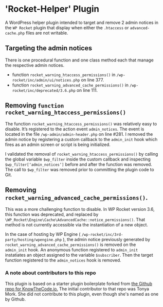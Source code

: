 # 'Rocket-Helper' Plugin

A WordPress helper plugin intended to target and remove 2 admin notices in the `WP Rocket` plugin that display when either the `.htaccess` or `advanced-cache.php` files are not writable.

## Targeting the admin notices

There is one procedural function and one class method each that manage the respective admin notices.

- function `rocket_warning_htaccess_permissions()` in `/wp-rocket/inc/admin/ui/notices.php` on line 377.
- function `rocket_warning_advanced_cache_permissions()` in `/wp-rocket/inc/deprecated/3.6.php` on line 111.

## Removing `function rocket_warning_htaccess_permissions()`

The function `rocket_warning_htaccess_permissions()` was relatively easy to disable. It’s registered to the action event `admin_notices`. The event is located in the file `/wp-admin/admin-header.php` on line #281. I removed the admin notice by registering a custom callback to the `admin_init` hook which fires as an admin screen or script is being initialized.

I validated the removal of `rocket_warning_htaccess_permissions()` by calling the global variable `$wp_filter` inside the custom callback and inspecting `$wp_filter[‘admin_notices’]` before and after the function was removed. The call to `$wp_filter` was removed prior to committing the plugin code to Git.

## Removing `rocket_warning_advanced_cache_permissions()`.

This was a more challenging function to disable. In WP Rocket version 3.6, this function was deprecated, and replaced by `\WP_Rocket\Engine\Cache\AdvancedCache::notice_permissions()`.  That method is not currently accessible via the instantiation of a new object.

In the case of hosting by WP Engine ( `/wp-rocket/inc/3rd-party/hosting/wpengine.php` ), the admin notice previously generated by `rocket_warning_advanced_cache_permissions()` is removed on the `admin_init` hook. An anonymous function registered to `admin_init` instatiates an object assigned to the variable `$subscriber`. Then the target function registered to the `admin_notices` hook is removed.

### A note about contributors to this repo

This plugin is based on a starter plugin boilerplate forked from <a href="https://github.com/KnowTheCode/starter-plugin">the Github repo for KnowTheCode.io.</a>  The initial contributor to that repo was Tonya Mork. She did not contribute to this plugin, even though she's named as one by Github.
